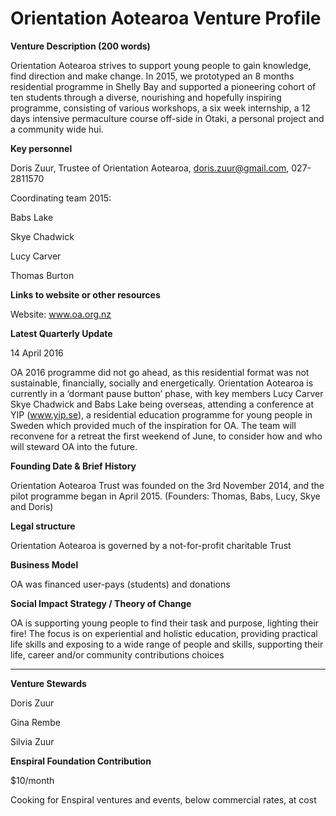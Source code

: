 # Orientation Aotearoa Venture Profile

**Venture Description (200 words)**

Orientation Aotearoa strives to support young people to gain knowledge, find direction and make change. In 2015, we prototyped an 8 months residential programme in Shelly Bay and supported a pioneering cohort of ten students through a diverse, nourishing and hopefully inspiring programme, consisting of various workshops, a six week internship, a 12 days intensive permaculture course off-side in Otaki, a personal project and a community wide hui. 


**Key personnel**


Doris Zuur, Trustee of Orientation Aotearoa, doris.zuur@gmail.com, 027-2811570

Coordinating team 2015:

Babs Lake

Skye Chadwick

Lucy Carver

Thomas Burton 


**Links to website or other resources**

Website: www.oa.org.nz

**Latest Quarterly Update**

14 April 2016

OA 2016 programme did not go ahead, as this residential format was not sustainable, financially, socially and energetically. Orientation Aotearoa is currently in a ‘dormant pause button’ phase, with key members Lucy Carver Skye Chadwick and Babs Lake being overseas, attending a conference at YIP (www.yip.se), a residential education programme for young people in Sweden which provided much of the inspiration for OA. The team will reconvene for a retreat the first weekend of June, to consider how and who will steward OA into the future. 


**Founding Date & Brief History**

Orientation Aotearoa Trust was founded on the 3rd November 2014, and the pilot programme began in April 2015. (Founders: Thomas, Babs, Lucy, Skye and Doris)


**Legal structure**

Orientation Aotearoa is governed by a not-for-profit charitable Trust


**Business Model**

OA was financed user-pays (students) and donations


**Social Impact Strategy / Theory of Change**

OA is supporting young people to find their task and purpose, lighting their fire! The focus is on experiential and holistic education, providing practical life skills and exposing to a wide range of people and skills, supporting their life, career and/or community contributions choices


---

**Venture Stewards** 

 Doris Zuur

Gina Rembe

Silvia Zuur

**Enspiral Foundation Contribution**

$10/month

Cooking for Enspiral ventures and events, below commercial rates, at cost  

